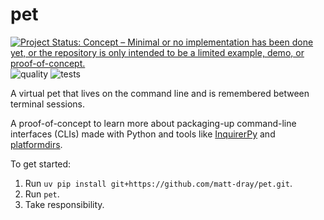 # pet

[![Project Status: Concept – Minimal or no implementation has been done yet, or the repository is only intended to be a limited example, demo, or proof-of-concept.](https://www.repostatus.org/badges/latest/concept.svg)](https://www.repostatus.org/#concept)
![quality](https://github.com/matt-dray/pet/actions/workflows/code-quality.yaml/badge.svg)
![tests](https://github.com/matt-dray/pet/actions/workflows/tests.yaml/badge.svg)

A virtual pet that lives on the command line and is remembered between terminal sessions.

A proof-of-concept to learn more about packaging-up command-line interfaces (CLIs) made with Python and tools like [InquirerPy](https://inquirerpy.readthedocs.io/en/latest/) and [platformdirs](https://platformdirs.readthedocs.io/en/latest/index.html). 

To get started:

1. Run `uv pip install git+https://github.com/matt-dray/pet.git`.
2. Run `pet`.
3. Take responsibility.
